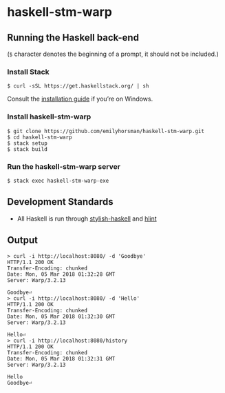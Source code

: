 # haskell-stm-warp

## Running the Haskell back-end

(`$` character denotes the beginning of a prompt, it should not be included.)

### Install Stack

```
$ curl -sSL https://get.haskellstack.org/ | sh
```

Consult the [installation guide](https://docs.haskellstack.org/en/stable/README/#how-to-install) if you’re on Windows.

### Install haskell-stm-warp

```
$ git clone https://github.com/emilyhorsman/haskell-stm-warp.git
$ cd haskell-stm-warp
$ stack setup
$ stack build
```

### Run the haskell-stm-warp server

```
$ stack exec haskell-stm-warp-exe
```

## Development Standards

* All Haskell is run through [stylish-haskell](https://github.com/jaspervdj/stylish-haskell) and [hlint](https://hackage.haskell.org/package/hlint)

## Output

```
> curl -i http://localhost:8080/ -d 'Goodbye'
HTTP/1.1 200 OK
Transfer-Encoding: chunked
Date: Mon, 05 Mar 2018 01:32:28 GMT
Server: Warp/3.2.13

Goodbye⏎
> curl -i http://localhost:8080/ -d 'Hello'
HTTP/1.1 200 OK
Transfer-Encoding: chunked
Date: Mon, 05 Mar 2018 01:32:30 GMT
Server: Warp/3.2.13

Hello⏎
> curl -i http://localhost:8080/history
HTTP/1.1 200 OK
Transfer-Encoding: chunked
Date: Mon, 05 Mar 2018 01:32:31 GMT
Server: Warp/3.2.13

Hello
Goodbye⏎
```
